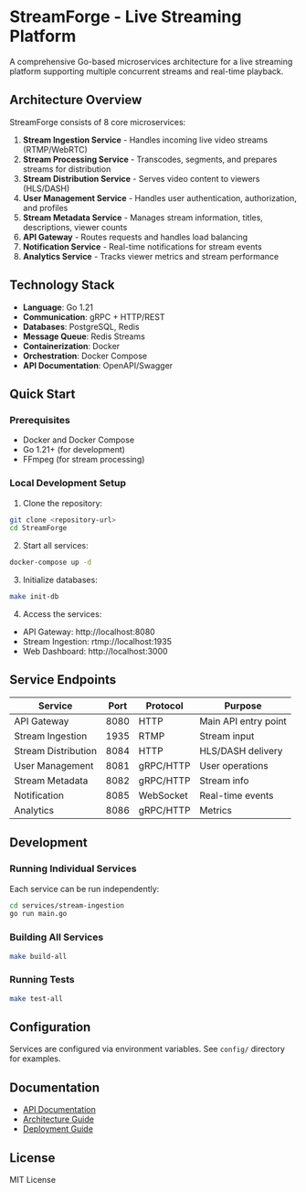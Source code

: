# StreamForge - Live Streaming Platform

A comprehensive Go-based microservices architecture for a live streaming platform supporting multiple concurrent streams and real-time playback.

## Architecture Overview

StreamForge consists of 8 core microservices:

1. **Stream Ingestion Service** - Handles incoming live video streams (RTMP/WebRTC)
2. **Stream Processing Service** - Transcodes, segments, and prepares streams for distribution
3. **Stream Distribution Service** - Serves video content to viewers (HLS/DASH)
4. **User Management Service** - Handles user authentication, authorization, and profiles
5. **Stream Metadata Service** - Manages stream information, titles, descriptions, viewer counts
6. **API Gateway** - Routes requests and handles load balancing
7. **Notification Service** - Real-time notifications for stream events
8. **Analytics Service** - Tracks viewer metrics and stream performance

## Technology Stack

- **Language**: Go 1.21
- **Communication**: gRPC + HTTP/REST
- **Databases**: PostgreSQL, Redis
- **Message Queue**: Redis Streams
- **Containerization**: Docker
- **Orchestration**: Docker Compose
- **API Documentation**: OpenAPI/Swagger

## Quick Start

### Prerequisites

- Docker and Docker Compose
- Go 1.21+ (for development)
- FFmpeg (for stream processing)

### Local Development Setup

1. Clone the repository:
```bash
git clone <repository-url>
cd StreamForge
```

2. Start all services:
```bash
docker-compose up -d
```

3. Initialize databases:
```bash
make init-db
```

4. Access the services:
- API Gateway: http://localhost:8080
- Stream Ingestion: rtmp://localhost:1935
- Web Dashboard: http://localhost:3000

## Service Endpoints

| Service | Port | Protocol | Purpose |
|---------|------|----------|---------|
| API Gateway | 8080 | HTTP | Main API entry point |
| Stream Ingestion | 1935 | RTMP | Stream input |
| Stream Distribution | 8084 | HTTP | HLS/DASH delivery |
| User Management | 8081 | gRPC/HTTP | User operations |
| Stream Metadata | 8082 | gRPC/HTTP | Stream info |
| Notification | 8085 | WebSocket | Real-time events |
| Analytics | 8086 | gRPC/HTTP | Metrics |

## Development

### Running Individual Services

Each service can be run independently:

```bash
cd services/stream-ingestion
go run main.go
```

### Building All Services

```bash
make build-all
```

### Running Tests

```bash
make test-all
```

## Configuration

Services are configured via environment variables. See `config/` directory for examples.

## Documentation

- [API Documentation](./docs/api.md)
- [Architecture Guide](./docs/architecture.md)
- [Deployment Guide](./docs/deployment.md)

## License

MIT License 